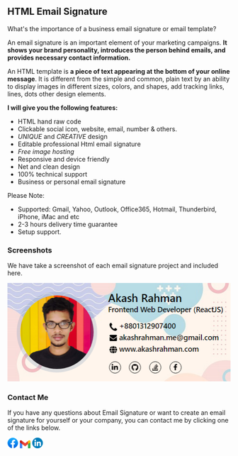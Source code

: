 ## HTML Email Signature

What's the importance of a business email signature or email template?

An email signature is an important element of your marketing campaigns. **It shows your brand personality, introduces the person behind emails, and provides necessary contact information.**

An HTML template is **a piece of text appearing at the bottom of your online message**. It is different from the simple and common, plain text by an ability to display images in different sizes, colors, and shapes, add tracking links, lines, dots other design elements.

**I will give you the following features:**

-   HTML hand raw code
-   Clickable social icon, website, email, number & others.
-   _UNIQUE_ and _CREATIVE_ design
-   Editable professional Html email signature
-   _Free image hosting_
-   Responsive and device friendly
-   Net and clean design
-   100% technical support
-   Business or personal email signature

Please Note:

-   Supported: Gmail, Yahoo, Outlook, Office365, Hotmail, Thunderbird, iPhone, iMac and etc
-   2-3 hours delivery time guarantee
-   Setup support.

### Screenshots

We have take a screenshot of each email signature project and included here.

![akashrahman](./assets/akashrahman.png)

### Contact Me

If you have any questions about Email Signature or want to create an email signature for yourself or your company, you can contact me by clicking one of the links below.

[![akash rahman](./assets/facebook.png)](https://www.facebook.com/akashrahman.me)
[![akash rahman](./assets/gmail.png)](mailto:akashrahman.me@gmail.com)
[![akash rahman](./assets/linkedin.png)](https://www.linkedin.com/in/akashrahman)
